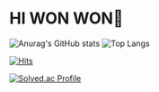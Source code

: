 # HI WON WON🧐

![Anurag's GitHub stats](https://github-readme-stats.vercel.app/api?username=hiwonwon&show_icons=true&theme=tokyonight)
![Top Langs](https://github-readme-stats.vercel.app/api/top-langs/?username=hiwonwon&layout=compact)

[![Hits](https://hits.seeyoufarm.com/api/count/incr/badge.svg?url=https%3A%2F%2Fgithub.com%2Fhiwonwon&count_bg=%239AD1F0&title_bg=%23555555&icon=&icon_color=%23E0B6B6&title=hits&edge_flat=false)](https://hits.seeyoufarm.com)

[![Solved.ac Profile](http://mazassumnida.wtf/api/v2/generate_badge?boj=hyewon9913)](https://solved.ac/hyewon9913/)
